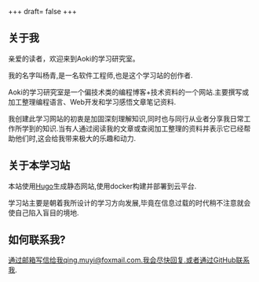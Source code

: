 +++
draft= false
+++

## 关于我

亲爱的读者，欢迎来到Aoki的学习研究室。

我的名字叫杨青,是一名软件工程师,也是这个学习站的创作者.  

Aoki的学习研究室是一个偏技术类的编程博客+技术资料的一个网站.主要撰写或加工整理编程语言、Web开发和学习感悟文章笔记资料.

我创建此学习网站的初衷是加固深刻理解知识,同时也与同行从业者分享我日常工作所学到的知识.当有人通过阅读我的文章或查阅加工整理的资料并表示它已经帮助他们时,这会给我带来极大的乐趣和动力.

## 关于本学习站
本站使用[Hugo](https://gohugo.io/)生成静态网站,使用docker构建并部署到云平台.  

学习站主要是朝着我所设计的学习方向发展,毕竟在信息过载的时代稍不注意就会使自己陷入盲目的境地.

## 如何联系我?
通过邮箱写信给我qing.muyi@foxmail.com.我会尽快回复.或者通过GitHub联系我.